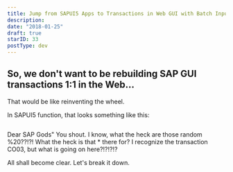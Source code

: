 ```yaml
---
title: Jump from SAPUI5 Apps to Transactions in Web GUI with Batch Input
description:
date: "2018-01-25"
draft: true
starID: 33
postType: dev
---
```


## So, we don't want to be rebuilding SAP GUI transactions 1:1 in the Web...

That would be like reinventing the wheel.

In SAPUI5 function, that looks something like this:

```javascript

```

Dear SAP Gods" You shout. I know, what the heck are those random %20??!?! What the heck is that * there for? I recognize the transaction CO03, but what is going on here?!?!?!?

All shall become clear. Let's break it down.
